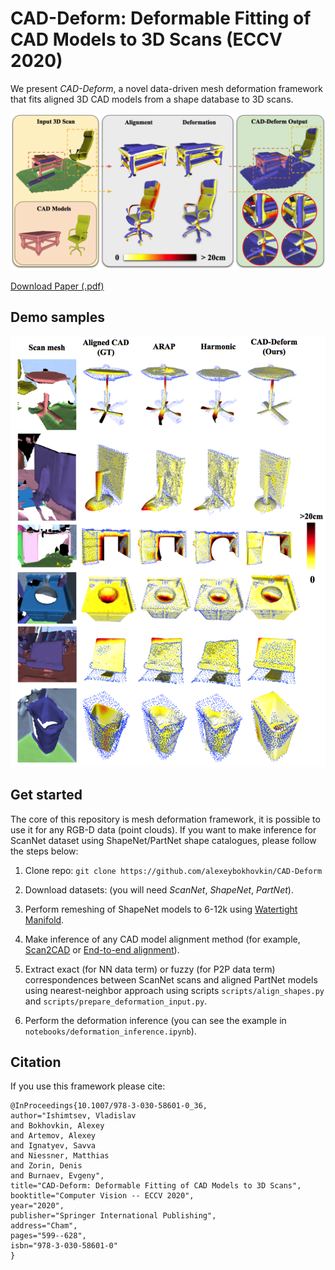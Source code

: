 # CAD-Deform: Deformable Fitting of CAD Models to 3D Scans (ECCV 2020)

We present *CAD-Deform*, a novel data-driven mesh deformation framework that fits aligned 3D CAD models from a shape database to 3D scans.

<img src="pics/teaser.png" alt="CAD-Deform" width="640">

[Download Paper (.pdf)](https://arxiv.org/pdf/2007.11965.pdf) 

## Demo samples

<img src="pics/deformation.png" alt="CAD-Deform" width="640">

## Get started

The core of this repository is mesh deformation framework, it is possible to use it for any RGB-D data (point clouds). 
If you want to make inference for ScanNet dataset using ShapeNet/PartNet shape catalogues, please follow the steps below:

1. Clone repo: ```git clone https://github.com/alexeybokhovkin/CAD-Deform```

2. Download datasets: (you will need *ScanNet*, *ShapeNet*, *PartNet*).

3. Perform remeshing of ShapeNet models to 6-12k using [Watertight Manifold](https://github.com/hjwdzh/Manifold).

4. Make inference of any CAD model alignment method (for example, [Scan2CAD](https://github.com/skanti/Scan2CAD) or [End-to-end alignment](https://arxiv.org/abs/1906.04201)).

5. Extract exact (for NN data term) or fuzzy (for P2P data term) correspondences between ScanNet scans and aligned PartNet models using nearest-neighbor approach
using scripts ```scripts/align_shapes.py``` and ```scripts/prepare_deformation_input.py```.

6. Perform the deformation inference (you can see the example in ```notebooks/deformation_inference.ipynb```).

## Citation

If you use this framework please cite:

```
@InProceedings{10.1007/978-3-030-58601-0_36,
author="Ishimtsev, Vladislav
and Bokhovkin, Alexey
and Artemov, Alexey
and Ignatyev, Savva
and Niessner, Matthias
and Zorin, Denis
and Burnaev, Evgeny",
title="CAD-Deform: Deformable Fitting of CAD Models to 3D Scans",
booktitle="Computer Vision -- ECCV 2020",
year="2020",
publisher="Springer International Publishing",
address="Cham",
pages="599--628",
isbn="978-3-030-58601-0"
}
```
